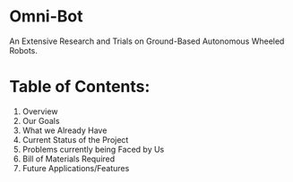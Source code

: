 # Omni-Bot
An Extensive Research and Trials on Ground-Based Autonomous Wheeled Robots.

# Table of Contents:
1. Overview
2. Our Goals
3. What we Already Have
4. Current Status of the Project
5. Problems currently being Faced by Us
6. Bill of Materials Required
7. Future Applications/Features
